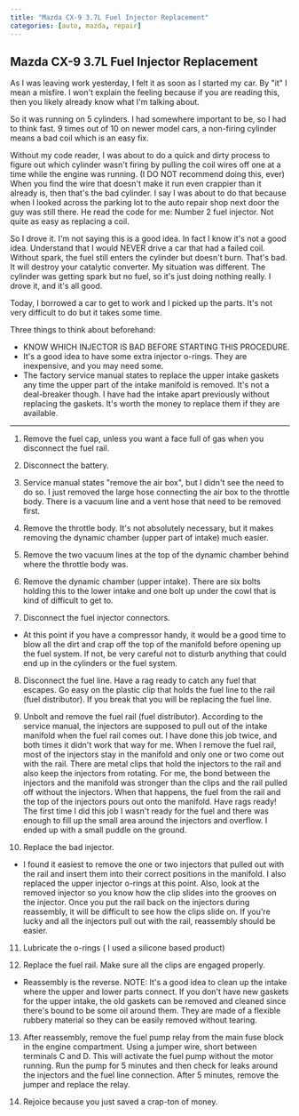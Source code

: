 ```yaml
---
title: "Mazda CX-9 3.7L Fuel Injector Replacement"
categories: [auto, mazda, repair]  
---
```



## Mazda CX-9 3.7L Fuel Injector Replacement

As I was leaving work yesterday, I felt it as soon as I started my car.  By "it" I mean a misfire.  I won't explain the feeling because if you are reading this, then you likely already know what I'm talking about.  

So it was running on 5 cylinders. I had somewhere important to be, so I had to think fast. 9 times out of 10 on newer model cars, a non-firing cylinder means a bad coil which is an easy fix.  

Without my code reader, I was about to do a quick and dirty process to figure out which cylinder wasn't firing by pulling the coil wires off one at a time while the engine was running. (I DO NOT recommend doing this, ever) When you find the wire that doesn't make it run even crappier than it already is, then that's the bad cylinder.  I say I was about to do that because when I looked across the parking lot to the auto repair shop next door the guy was still there.  He read the code for me: Number 2 fuel injector.  Not quite as easy as replacing a coil.  

So I drove it. I'm not saying this is a good idea. In fact I know it's not a good idea.  Understand that I would NEVER drive a car that had a failed coil.  Without spark, the fuel still enters the cylinder but doesn't burn. That's bad. It will destroy your catalytic converter.  My situation was different. The cylinder was getting spark but no fuel, so it's just doing nothing really.  I drove it, and it's all good.

Today, I borrowed a car to get to work and I picked up the parts.  It's not very difficult to do but it takes some time.

Three things to think about beforehand:

*  KNOW WHICH INJECTOR IS BAD BEFORE STARTING THIS PROCEDURE.
*  It's a good idea to have some extra injector o-rings.  They are inexpensive, and you may need some.
*  The factory service manual states to replace the upper intake gaskets any time the upper part of the intake manifold is removed.  It's not a deal-breaker though.  I have had the intake apart previously without replacing the gaskets.  It's worth the money to replace them if they are available.

------

1. Remove the fuel cap, unless you want a face full of gas when you disconnect the fuel rail.  

2. Disconnect the battery.

3. Service manual states "remove the air box", but I didn't see the need to do so.  I just removed the large hose connecting the air box to the throttle body.  There is a vacuum line and a vent hose that need to be removed first.

4. Remove the throttle body.  It's not absolutely necessary, but it makes removing the dynamic chamber (upper part of intake) much easier.

5. Remove the two vacuum lines at the top of the dynamic chamber behind where the throttle body was.

6. Remove the dynamic chamber (upper intake).  There are six bolts holding this to the lower intake and one bolt up under the cowl that is kind of difficult to get to.

7. Disconnect the fuel injector connectors.

*  At this point if you have a compressor handy, it would be a good time to blow all the dirt and crap off the top of the manifold before opening up the fuel system. If not, be very careful not to disturb anything that could end up in the cylinders or the fuel system.

8. Disconnect the fuel line.  Have a rag ready to catch any fuel that escapes.  Go easy on the plastic clip that holds the fuel line to the rail (fuel distributor). If you break that you will be replacing the fuel line.

9. Unbolt and remove the fuel rail (fuel distributor).  According to the service manual, the injectors are supposed to pull out of the intake manifold when the fuel rail comes out.  I have done this job twice, and both times it didn't work that way for me. When I remove the fuel rail, most of the injectors stay in the manifold and only one or two come out with the rail.  There are metal clips that hold the injectors to the rail and also keep the injectors from rotating.  For me, the bond between the injectors and the manifold was stronger than the clips and the rail pulled off without the injectors. When that happens, the fuel from the rail and the top of the injectors pours out onto the manifold.  Have rags ready!  The first time I did this job I wasn't ready for the fuel and there was enough to fill up the small area around the injectors and overflow.  I ended up with a small puddle on the ground.

10. Replace the bad injector.

*  I found it easiest to remove the one or two injectors that pulled out with the rail and insert them into their correct positions in the manifold. I also replaced the upper injector o-rings at this point. Also, look at the removed injector so you know how the clip slides into the grooves on the injector.  Once you put the rail back on the injectors during reassembly, it will be difficult to see how the clips slide on.  If you're lucky and all the injectors pull out with the rail, reassembly should be easier.

11. Lubricate the o-rings ( I used a silicone based product)

12. Replace the fuel rail.  Make sure all the clips are engaged properly.  

*  Reassembly is the reverse.
    NOTE:  It's a good idea to clean up the intake where the upper and lower parts connect. If you don't have new gaskets for the upper intake, the old gaskets can be removed and cleaned since there's bound to be some oil around them.  They are made of a flexible rubbery material so they can be easily removed without tearing.

13. After reassembly, remove the fuel pump relay from the main fuse block in the engine compartment.  Using a jumper wire, short between terminals C and D.  This will activate the fuel pump without the motor running.  Run the pump for 5 minutes and then check for leaks around the injectors and the fuel line connection.  After 5 minutes, remove the jumper and replace the relay.

14. Rejoice because you just saved a crap-ton of money.

